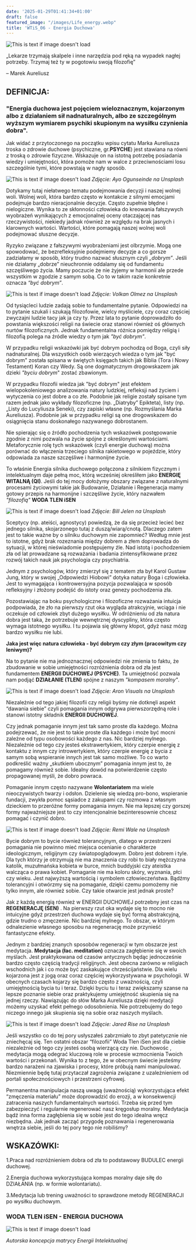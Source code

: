 ```yaml
---
date: '2025-01-29T01:41:34+01:00'
draft: false
featured_image: "/images/Life_energy.webp"
title: 'WTiS_06 - Energia Duchowa'
---
```


![This is text if image doesn't load](/images/ED2.png "nazwa")

„Lekarze trzymają skalpele i inne narzędzia pod ręką na wypadek nagłej potrzeby. 
Trzymaj też ty w pogotowiu swoją filozofię” 

– Marek Aureliusz

## **DEFINICJA:**

### **"Energia duchowa jest pojęciem wieloznacznym, kojarzonym albo z działaniem sił nadnaturalnych, albo ze szczególnym wyższym wymiarem psychiki skupionym na wysiłku czynienia dobra".**


Jak widać z przytoczonego na początku wpisu cytatu Marka Aureliusza troska o zdrowie duchowe (psychiczne, gr.**PSYCHE**) jest stawiana na równi z troską o zdrowie fizyczne. Wskazuje on na istotną potrzebę posiadania wiedzy i umiejętności, która pomoże nam w walce z przeciwnościami losu szczególnie tymi, które powstają w nagły sposób. 

![This is text if image doesn't load](/images/wtis06emotions.jpg "nazwa")
*Zdjęcie: Ayo Ogunseinde na Unsplash*


Dotykamy tutaj niełatwego tematu podejmowania decyzji i naszej wolnej woli. Wolnej woli, która bardzo często w kontakcie z silnymi emocjami podejmuje bardzo nieracjonalnie decyzje. Często zupełnie błędne i nielogiczne. Wynika to ze  skłonności człowieka do kreowania fałszywych wyobrażeń wynikających z emocjonalnej oceny otaczającej nas rzeczywistości, niekiedy jadnak również ze względu na brak jasnych i klarownych wartości. Wartości, które pomagają naszej wolnej woli podejmować słuszne decyzje.

Ryzyko związane z fałszywymi wyobrażeniami jest olbrzymie. Mogą one spowodować, że bezrefleksyjnie podejmiemy decyzje a co gorsze zadziałamy w sposób, który trudno nazwać słusznym czyli *„dobrym”*. Jeśli nie działamy „dobrze” nieuchronnie  oddalamy się od fundamentu szczęśliwego życia. Mamy poczucie że nie żyjemy w harmonii ale przede wszystkim w zgodzie z samym sobą. Co to w takim razie konkretnie oznacza *“być dobrym”*.

![This is text if image doesn't load](/images/wtis06good.jpg "nazwa")
*Zdjęcie: Volkan Olmez na Unsplash*

Od tysiącleci ludzie zadają sobie to fundamentalne pytanie. Odpowiedzi na to pytanie szukali i szukają filozofowie, wielcy myśliciele, czy coraz częściej zwyczajni ludzie tacy jak ja czy ty. Przez lata to pytanie doprowadziło do powstania większości religii na świecie oraz stanowi również oś głównych nurtów filozoficznych. Jednak fundamentalna różnica pomiędzy religią i filozofią polega na źródle wiedzy o tym jak *"być dobrym"*. 

W przypadku religii wskazówki jak być dobrym pochodzą od Boga, czyli siły nadnaturalnej. Dla wszystkich osób wierzących wiedza o tym jak "być dobrym" została spisana w świętych księgach takich jak Biblia (Tora i Nowy Testament) Koran czy Wedy. Są one dogmatycznym drogowskazem jak dzieki *"byciu dobrym*" zostać zbawionym. 

W przypadku filozofii wiedza jak "być dobrym" jest efektem wielopokoleniowego analizowania natury ludzkiej, refleksji nad życiem i wytyczenia co jest dobre a co złe. Podobnie jak religie zostały spisane tym razem jednak jako wykłady filozoficzne (np. „Diatryby” Epikteta), listy (np. „Listy do Lucyliusza Seneki), czy zapiski własne (np. Rozmyślania Marka Aureliusza). Podobnie jak w przypadku religi są one drogowskazem do osiągnięcia stanu doskonałego nazywanego dobrostanem. 

Nie spierając się o źródło pochodzenia tych wskazówek postępowanie zgodnie z nimi pozwala na życie spójne z określonymi wartościami. Metaforycznie rolę tych wskazówek (czyli energie duchową) można porównać do włączenia trzeciego silnika rakietowego w pojeździe, który odpowiada za nasze szczęśliwe i harmonijne życie.

To właśnie Energia silnika duchowego połączona z silnikiem fizycznym i intelektualnym daje pełną moc, którą wcześniej  określiłem jako **ENERGIĘ WITALNĄ (QI)**. Jeśli do tej mocy dołożymy obszary związane z naturalnymi procesami życiowymi takie jak Budowanie, Działanie i Regeneracja mamy gotowy przepis na harmonijne i szczęśliwe życie, który nazwałem *"filozofią"* **WODA TLEN iSEN**

![This is text if image doesn't load](/images/wtis06engine.jpg "nazwa")
*Zdjęcie: Bill Jelen na Unsplash*


Sceptycy (np. ateiści, agnostycy) powiedzą, że da się przecież lecieć bez jednego silnika, skojarzonego tutaj z duszą/wiarą/cnotą. Dlaczego zatem jest to takie ważne by o silniku duchowym nie zapomnieć? Według mnie jest to istotne, gdyż brak rozeznania między dobrem a złem doprowadza do sytuacji, w której nieświadomie postępujemy źle.
Nad istotą i pochodzeniem zła od lat prowadzane są rozważania i badania zintensyfikowane przez rozwój takich nauk jak psychologia czy psychiatria. 

Jednym z psychologów, który zmierzył się z tematem zła był Karol Gustaw Jung, który w swojej „Odpowiedzi Hiobowi” dotyka natury Boga i człowieka. Jest to wymagająca i kontrowersyjna pozycja pozwalająca w sposób refleksyjny i złożony podejść do istoty oraz genezy pochodzenia zła.

Pozostawiając na boku psychologiczne i filozoficzne rozważania intuicja podpowiada, że zło na pierwszy rzut oka wygląda atrakcyjnie, wciąga i nie oczekuje od człowiek zbyt dużego wysiłku. W odróżnieniu od zła natura dobra jest taka, że potrzebuje wewnętrznej dyscypliny, która często wymaga istotnego wysiłku. I tu pojawia się główny kłopot, gdyż nasz mózg bardzo wysiłku nie lubi. 

**Jaka jest więc natura człowieka - być dobrym czy złym (pracowitym czy leniwym)?**

Na to pytanie nie ma jednoznacznej odpowiedzi nie zmienia to faktu, że zbudowanie w sobie umiejętności rozróżnienia dobra od zła jest fundamentem **ENERGII DUCHOWEJ (PSYCHE)**. Ta umiejętność pozwala nam podjąć **DZIAŁANIE (TLEN)** spójne z naszym *"kompasem moralny"*. 

![This is text if image doesn't load](/images/wtis06compass.jpg "nazwa")
*Zdjęcie: Aron Visuals na Unsplash*

Niezależnie od tego jakiej filozofii czy religii byśmy nie dotknęli aspekt “dawania siebie” czyli pomagania innym odgrywa pierwszorzędną role i stanowi istotny składnik **ENERGII DUCHOWEJ**. 

Czy jednak pomaganie innym jest tak samo proste dla każdego. Można podejrzewać, że nie jest to takie proste dla każdego i może być mocni zależne od typu osobowości każdego z nas. Nic bardziej mylnego. Niezależnie od tego czy jesteś ekstrawertykiem, który czerpie energię z kontaktu z innym czy introwertykiem, który czerpie energię z bycia z samym sobą wspieranie innych jest tak samo możliwe. To co warto podkreślić ważny „skutkiem ubocznym” pomagania innym jest to, że pomagamy również sobie. Idealny dowód na potwierdzenie często propagowanej myśli, że dobro powraca.

Pomaganie innym często nazywane **Wolontariatem** ma wiele nieoczywistych twarzy i odsłon. Dzielenie się wiedzą pro-bono, wspieranie fundacji, zwykła pomoc sąsiadce z zakupami czy rozmowa z własnym dzieckiem to przeróżne formy pomagania innym. Nie ma lepszej czy gorszej formy najważniejsze jest to czy intencjonalnie bezinteresownie chcesz pomagać i czynić dobro. 

![This is text if image doesn't load](/images/wtis06volontary.jpg "nazwa")
*Zdjęcie: Remi Wale na Unsplash*   

Bycie dobrym to bycie również tolerancyjnym, dlatego w przestrzeni pomagania nie powinno mieć miejsca ocenianie o charakterze ideologicznym, religijnym czy światopoglądowym. Dobro jest dobrem i tyle. Dla tych którzy je otrzymują nie ma znaczenia czy robi to biały mężczyzna katolik, muzułmańska kobieta w burce, mnich buddyjski czy ateistka walcząca o prawa kobiet. Pomaganie nie ma koloru skóry, wyznania, płci czy wieku. Jest najwyższą wartością i symbolem człowieczeństwa. Bądźmy tolerancyjni i otwórzmy się na pomaganie, dzięki czemu pomożemy nie tylko innym, ale również sobie. Czy takie otwarcie jest jednak proste?

Jak z każdą energią również w ENERGII DUCHOWEJ potrzebny jest czas na **REGENERACJĘ (SEN)** . Na pierwszy rzut oka wydaje się to mocno nie intuicyjne gdyż przestrzeń duchowa wydaje się być formą abstrakcyjną, gdzie trudno o zmęczenie. Nic bardziej mylnego. To obszar, w którym odnalezienie własnego sposobu na regenerację może przynieść fantastyczne efekty. 

Jednym z bardziej znanych sposobów regeneracji w tym obszarze jest medytacja. **Medytacja (łac. meditation)** oznacza zagłębienie się w swoich myślach. Jest praktykowana od czasów antycznych będąc jednocześnie bardzo często częścią tradycji religijnych. Jest obecna zarówno w religiach wschodnich jak i co może być zaskakujące chrześcijaństwie. Dla wielu kojarzona jest z jogą oraz coraz częściej wykorzystywana w psychologii. W obecnych czasach kojarzy się bardzo często z uważnością, czyli umiejętnością bycia tu i teraz. Dzięki byciu tu i teraz zwiększamy szanse na lepsze poznanie siebie oraz praktykujemy umiejętność skupienia się na jednej rzeczy. Nawiązując do słów Marka Aureliusza dzięki medytacji możemy uzyskać efekt pełnego odosobnienia. Nie potrzebujemy do tego niczego innego jak skupienia się na sobie oraz naszych myślach.

![This is text if image doesn't load](/images/wtis06meditation.jpg "nazwa")
*Zdjęcie: Jared Rise na Unsplash*  

Jeśli wszystko co do tej pory usłyszałeś zabrzmiało to zbyt patetycznie nie zniechęcaj się. Ten ostatni obszar “filozofii” Woda Tlen iSen jest dla ciebie niezależnie od tego czy jesteś osobą wierzącą czy nie. Duchowośc , medytacja mogą odegrać kluczową role w procesie wzmocnienia Twoich wartości i przekonań. Wynika to z tego, że w obecnym świecie jesteśmy bardzo narażeni na zjawiska i procesy, które próbują nami manipulować. Niezmiennie będę tutaj przytaczał zagrożenia związane z uzależnieniem od portali społecznościowych i przestrzeni cyfrowej.

Permanentna manipulacja naszą uwagą (uważnością) wykorzystująca efekt “zmęczenia materiału” może doprowadzić do erozji, a w konsekwencji zatracenia naszych fundamentalnych wartości. Trzeba się przed tym zabezpieczyć i regularnie regenerować nasz kręgosłup moralny. Medytacja bądź inna forma zagłębienia się w sobie jest do tego idealna wręcz niezbędna. Jak jednak zacząć przygodę poznawania i regenerowania wnętrza siebie, jeśli do tej pory tego nie robiliśmy?

## **WSKAZÓWKI:**

1.Praca nad rozróżnieniem dobra od zła to podstawowy BUDULEC energii duchowej.

2.Energia duchowa wykorzystująca kompas moralny daje siłę do DZIAŁANIA (np. w formie wolontariatu). 

3.Medytacja lub trening uważności to sprawdzone metody REGENERACJI po wysiłku duchowym.


### **WODA TLEN iSEN - ENERGIA DUCHOWA**

![This is text if image doesn't load](/images/wtis06_matryca_ED.jpg "nazwa")

*Autorska koncepcja matrycy Energii Intelektualnej*